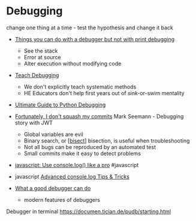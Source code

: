 Debugging
=========

change one thing at a time - test the hypothesis and change it back

* [Things you can do with a debugger but not with print debugging](https://mahesh-hegde.github.io/posts/what_debugger_can/)
    * See the stack
    * Error at source
    * Alter execution without modifying code

* [Teach Debugging](https://danluu.com/teach-debugging/)
    * We don't explicitly teach systematic methods
    * HE Educators don't help first years out of sink-or-swim mentality

* [Ultimate Guide to Python Debugging](https://martinheinz.dev/blog/24)

* [Fortunately, I don't squash my commits](https://blog.ploeh.dk/2020/10/05/fortunately-i-dont-squash-my-commits/) Mark Seemann - Debugging story with JWT
    * Global variables are evil
    * Binary search, or [[bisect]] bisection, is useful when troubleshooting
    * Not all bugs can be reproduced by an automated test
    * Small commits make it easy to detect problems

* [javascript: Use console.log() like a pro](https://markodenic.com/use-console-log-like-a-pro/) #javascript
* javascript [Advanced console.log Tips & Tricks](https://medium.com/nmc-techblog/advanced-console-log-tips-tricks-fa3762930bca)

* [What a good debugger can do](https://werat.dev/blog/what-a-good-debugger-can-do/)
    * modern features of debuggers

Debugger in terminal
https://documen.tician.de/pudb/starting.html

[//begin]: # "Autogenerated link references for markdown compatibility"
[bisect]: bisect.md "bisect"
[//end]: # "Autogenerated link references"
